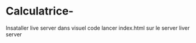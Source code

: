 # Calculatrice-
Insataller live server dans visuel code 
lancer index.html sur le server liver server
